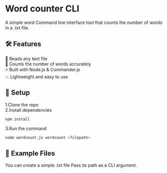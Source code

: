 # Word counter CLI

A simple word Command line interface tool that counts the number of words in a .txt file.

## 🛠 Features
📄 Reads any text file<br>
🔢 Counts the number of words accurately<br>
⚡ Built with Node.js & Commander.js<br>
💥 Lightweight and easy to use<br>

## 🔧 Setup
1.Clone the repo<br>
2.Install dependencies<br>
```bash
npm install
```
3.Run the command<br>
```bash
node wordcount.js wordcount <filepath>
```

## 📁 Example Files

You can create a simple .txt file
Pass its path as a CLI argument.